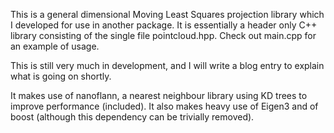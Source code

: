 This is a general dimensional Moving Least Squares projection library which I developed for use in another package. 
It is essentially a header only C++ library consisting of the single file pointcloud.hpp. 
Check out main.cpp for an example of usage.

This is still very much in development, and I will write a blog entry to explain what is going on shortly.

It makes use of nanoflann, a nearest neighbour library using KD trees to improve performance (included). 
It also makes heavy use of Eigen3 and of boost (although this dependency can be trivially removed).
